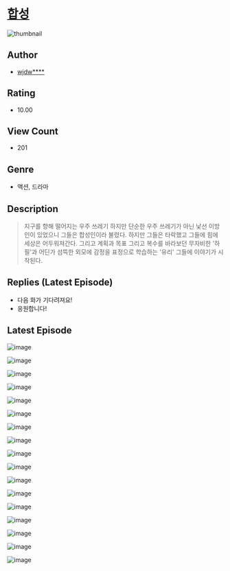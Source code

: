 # [합성](https://comic.naver.com/bestChallenge/list?titleId=810440)
![thumbnail](https://image-comic.pstatic.net/user_contents_data/challenge_comic/2023/05/23/139492/upload_7305508615747811632_480x623.jpeg)

## Author
- [wjdw****](https://comic.naver.com/artistTitle?id=139492)

## Rating
- 10.00

## View Count
- 201

## Genre
- 액션, 드라마

## Description
> 지구를 향해 떨어지는 우주 쓰레기 하지만 단순한 우주 쓰레기가 아닌 낯선 이방인이 있었으니 그들은 합성인이라 불렸다. 하지만 그들은 타락했고 그들에 힘에 세상은 어두워져간다. 그리고 계획과 목표 그리고 복수를 바라보던 무자비한 '하필'과 어딘가 섬뜩한 외모에 감정을 표정으로 학습하는 '유리' 그들에 이야기가 시작된다.

## Replies (Latest Episode)
- 다음 화가 기다려져요!
- 응원합니다!

## Latest Episode
![image](https://image-comic.pstatic.net/user_contents_data/challenge_comic/2023/05/25/139492/upload_7292280392025137463.jpeg)

![image](https://image-comic.pstatic.net/user_contents_data/challenge_comic/2023/05/25/139492/upload_3977914739461601331.jpeg)

![image](https://image-comic.pstatic.net/user_contents_data/challenge_comic/2023/05/25/139492/upload_3546079353055164720.jpeg)

![image](https://image-comic.pstatic.net/user_contents_data/challenge_comic/2023/05/25/139492/upload_7075211524342572129.jpeg)

![image](https://image-comic.pstatic.net/user_contents_data/challenge_comic/2023/05/25/139492/upload_4051328035678730034.jpeg)

![image](https://image-comic.pstatic.net/user_contents_data/challenge_comic/2023/05/25/139492/upload_7004051136088060003.jpeg)

![image](https://image-comic.pstatic.net/user_contents_data/challenge_comic/2023/05/25/139492/upload_7075489477513406053.jpeg)

![image](https://image-comic.pstatic.net/user_contents_data/challenge_comic/2023/05/25/139492/upload_7017787107187111269.jpeg)

![image](https://image-comic.pstatic.net/user_contents_data/challenge_comic/2023/05/25/139492/upload_3919928494261429347.jpeg)

![image](https://image-comic.pstatic.net/user_contents_data/challenge_comic/2023/05/25/139492/upload_3558516831727739446.jpeg)

![image](https://image-comic.pstatic.net/user_contents_data/challenge_comic/2023/05/25/139492/upload_7364003537013007672.jpeg)

![image](https://image-comic.pstatic.net/user_contents_data/challenge_comic/2023/05/25/139492/upload_7077751198701663800.jpeg)

![image](https://image-comic.pstatic.net/user_contents_data/challenge_comic/2023/05/25/139492/upload_7219606890349082214.jpeg)

![image](https://image-comic.pstatic.net/user_contents_data/challenge_comic/2023/05/25/139492/upload_3559586655749813561.jpeg)

![image](https://image-comic.pstatic.net/user_contents_data/challenge_comic/2023/05/25/139492/upload_3833469500376232498.jpeg)

![image](https://image-comic.pstatic.net/user_contents_data/challenge_comic/2023/05/25/139492/upload_3559586677191554146.jpeg)

![image](https://image-comic.pstatic.net/user_contents_data/challenge_comic/2023/05/25/139492/upload_3688558480663656242.jpeg)
